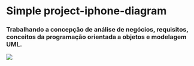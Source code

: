 # Simple project-iphone-diagram
### Trabalhando a concepção de análise de negócios, requisitos, conceitos da programação orientada a objetos e modelagem UML.
<img src="https://github.com/Evandrolds/iphone-diagram/assets/57682675/90c19cf4-f72d-4194-88d3-3c69c9f38075">

